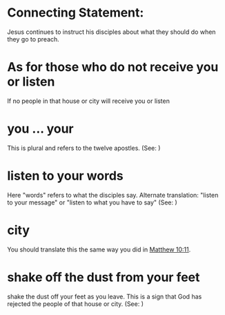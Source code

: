 
# Connecting Statement:
Jesus continues to instruct his disciples about what they should do when they go to preach.

# As for those who do not receive you or listen
If no people in that house or city will receive you or listen

# you ... your
This is plural and refers to the twelve apostles. (See: )

# listen to your words
Here "words" refers to what the disciples say. Alternate translation: "listen to your message" or "listen to what you have to say" (See: )

# city
You should translate this the same way you did in [Matthew 10:11](../10/11.md).

# shake off the dust from your feet
shake the dust off your feet as you leave. This is a sign that God has rejected the people of that house or city. (See: )
